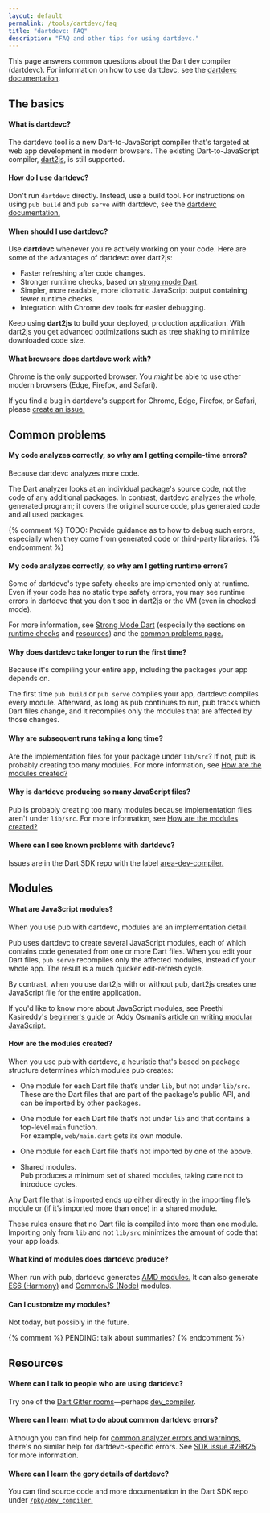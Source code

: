 ```yaml
---
layout: default
permalink: /tools/dartdevc/faq
title: "dartdevc: FAQ"
description: "FAQ and other tips for using dartdevc."
---
```


This page answers common questions about the Dart dev compiler (dartdevc).
For information on how to use dartdevc, see the
[dartdevc documentation](/tools/dartdevc).

## The basics

#### What is dartdevc?

The dartdevc tool is a new Dart-to-JavaScript compiler
that's targeted at web app development in modern browsers.
The existing Dart-to-JavaScript compiler,
[dart2js](/tools/dart2js),
is still supported.


#### How do I use dartdevc?

Don't run `dartdevc` directly.
Instead, use a build tool.
For instructions on using `pub build` and `pub serve`
with dartdevc,
see the [dartdevc documentation.](/tools/dartdevc)


#### When should I use dartdevc?

Use **dartdevc** whenever you're actively working on your code.
Here are some of the advantages of dartdevc over dart2js:

* Faster refreshing after code changes.
* Stronger runtime checks, based on
  [strong mode Dart](https://www.dartlang.org/guides/language/sound-dart).
* Simpler, more readable, more idiomatic JavaScript output
  containing fewer runtime checks.
* Integration with Chrome dev tools for easier debugging.

Keep using **dart2js** to build your deployed, production application.
With dart2js you get advanced optimizations such as
tree shaking to minimize downloaded code size.


#### What browsers does dartdevc work with?

Chrome is the only supported browser.
You _might_ be able to use other modern browsers
(Edge, Firefox, and Safari).

If you find a bug in dartdevc's support for Chrome, Edge, Firefox, or Safari, please
[create an issue.](https://github.com/dart-lang/sdk/issues/new?title=[dartdevc]%20)


## Common problems

#### My code analyzes correctly, so why am I getting compile-time errors?

Because dartdevc analyzes more code.

The Dart analyzer looks at an individual package's source code,
not the code of any additional packages.
In contrast, dartdevc analyzes the whole, generated program;
it covers the original source code,
plus generated code and all used packages.

{% comment %}
TODO: Provide guidance as to how to debug such errors,
especially when they come from generated code or third-party libraries.
{% endcomment %}


#### My code analyzes correctly, so why am I getting runtime errors?

Some of dartdevc's type safety checks are implemented only at runtime.
Even if your code has no static type safety errors,
you may see runtime errors in dartdevc that you don't see in dart2js or the VM
(even in checked mode).

For more information, see
[Strong Mode Dart](https://www.dartlang.org/guides/language/sound-dart)
(especially the sections on
[runtime checks](https://www.dartlang.org/guides/language/sound-dart#runtime-checks)
and
[resources](https://www.dartlang.org/guides/language/sound-dart#other-resources))
and the
[common problems page.](https://www.dartlang.org/guides/language/sound-problems)


#### Why does dartdevc take longer to run the first time?

Because it's compiling your entire app,
including the packages your app depends on.

The first time `pub build` or `pub serve` compiles your app,
dartdevc compiles every module.
Afterward, as long as pub continues to run,
pub tracks which Dart files change,
and it recompiles only the modules that are affected by those changes.


#### Why are subsequent runs taking a long time?

Are the implementation files for your package under `lib/src`?
If not, pub is probably creating too many modules.
For more information, see
[How are the modules created?](#how-are-the-modules-created)


#### Why is dartdevc producing so many JavaScript files?

Pub is probably creating too many modules
because implementation files aren't under `lib/src`.
For more information, see
[How are the modules created?](#how-are-the-modules-created)


#### Where can I see known problems with dartdevc?

Issues are in the Dart SDK repo
with the label [area-dev-compiler.](https://github.com/dart-lang/sdk/issues?q=is%3Aissue%20is%3Aopen%20label%3Aarea-dev-compiler)


## Modules

#### What are JavaScript modules?

When you use pub with dartdevc, modules are an implementation detail.

Pub uses dartdevc to create several JavaScript modules,
each of which contains code generated from one or more Dart files.
When you edit your Dart files,
`pub serve` recompiles only the affected modules, instead of your whole app.
The result is a much quicker edit-refresh cycle.

By contrast, when you use dart2js with or without pub,
dart2js creates one JavaScript file for the entire application.

If you'd like to know more about JavaScript modules,
see Preethi Kasireddy's
[beginner's guide](https://medium.freecodecamp.com/javascript-modules-a-beginner-s-guide-783f7d7a5fcc) or
Addy Osmani’s
[article on writing modular JavaScript.](https://addyosmani.com/writing-modular-js/)


#### How are the modules created?

When you use pub with dartdevc,
a heuristic that's based on package structure
determines which modules pub creates:

* One module for each Dart file that’s under `lib`, but not under `lib/src`. <br>
  These are the Dart files that are part of the package's public API,
  and can be imported by other packages.

* One module for each Dart file that’s not under `lib` and
  that contains a top-level `main` function. <br>
  For example, `web/main.dart` gets its own module.

* One module for each Dart file that’s not imported by one of the above.

* Shared modules. <br>
  Pub produces a minimum set of shared modules,
  taking care not to introduce cycles.

Any Dart file that is imported ends up either
directly in the importing file’s module
or (if it’s imported more than once) in a shared module.

These rules ensure that no Dart file is compiled into more than one module.
Importing only from `lib` and not `lib/src`
minimizes the amount of code that your app loads.


#### What kind of modules does dartdevc produce?

When run with pub, dartdevc generates
[AMD modules.](https://github.com/amdjs/amdjs-api/blob/master/AMD.md#amd)
It can also generate
[ES6 (Harmony)](https://developer.mozilla.org/en-US/docs/Web/JavaScript/Reference/Statements/import) and
[CommonJS (Node)](https://nodejs.org/docs/latest/api/modules.html#modules_modules)
modules.


#### Can I customize my modules?

Not today, but possibly in the future.


{% comment %}
PENDING: talk about summaries?
{% endcomment %}

## Resources

#### Where can I talk to people who are using dartdevc?

Try one of the [Dart Gitter rooms](https://gitter.im/dart-lang/home)—perhaps
[dev_compiler](https://gitter.im/dart-lang/dev_compiler).


#### Where can I learn what to do about common dartdevc errors?

Although you can find help for
[common analyzer errors and warnings,](https://www.dartlang.org/guides/language/sound-problems#common-errors-and-warnings)
there's no similar help for dartdevc-specific errors.
See [SDK issue #29825](https://github.com/dart-lang/sdk/issues/29825)
for more information.


#### Where can I learn the gory details of dartdevc?

You can find source code and more documentation in the Dart SDK repo under
[`/pkg/dev_compiler`.](https://github.com/dart-lang/sdk/tree/master/pkg/dev_compiler)
